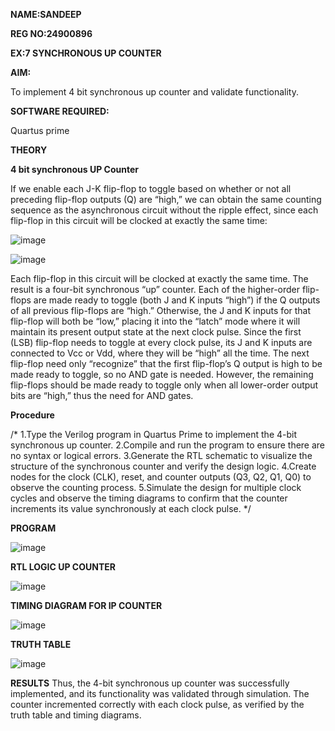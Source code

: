 **NAME:SANDEEP**

**REG NO:24900896**

**EX:7 SYNCHRONOUS UP COUNTER**

**AIM:**

To implement 4 bit synchronous up counter and validate functionality.

**SOFTWARE REQUIRED:**

Quartus prime

**THEORY**

**4 bit synchronous UP Counter**

If we enable each J-K flip-flop to toggle based on whether or not all preceding flip-flop outputs (Q) are “high,” we can obtain the same counting sequence as the asynchronous circuit without the ripple effect, since each flip-flop in this circuit will be clocked at exactly the same time:

![image](https://github.com/naavaneetha/SYNCHRONOUS-UP-COUNTER/assets/154305477/d5db3fa0-e413-404c-b80e-b2f39d82e7e8)


![image](https://github.com/naavaneetha/SYNCHRONOUS-UP-COUNTER/assets/154305477/52cb61eb-d04b-442d-810c-31185a68410b)

Each flip-flop in this circuit will be clocked at exactly the same time.
The result is a four-bit synchronous “up” counter. Each of the higher-order flip-flops are made ready to toggle (both J and K inputs “high”) if the Q outputs of all previous flip-flops are “high.”
Otherwise, the J and K inputs for that flip-flop will both be “low,” placing it into the “latch” mode where it will maintain its present output state at the next clock pulse.
Since the first (LSB) flip-flop needs to toggle at every clock pulse, its J and K inputs are connected to Vcc or Vdd, where they will be “high” all the time.
The next flip-flop need only “recognize” that the first flip-flop’s Q output is high to be made ready to toggle, so no AND gate is needed.
However, the remaining flip-flops should be made ready to toggle only when all lower-order output bits are “high,” thus the need for AND gates.

**Procedure**

/* 1.Type the Verilog program in Quartus Prime to implement the 4-bit synchronous up
counter.
2.Compile and run the program to ensure there are no syntax or logical errors.
3.Generate the RTL schematic to visualize the structure of the synchronous counter and
verify the design logic.
4.Create nodes for the clock (CLK), reset, and counter outputs (Q3, Q2, Q1, Q0) to
observe the counting process.
5.Simulate the design for multiple clock cycles and observe the timing diagrams to
confirm that the counter increments its value synchronously at each clock pulse.
*/

**PROGRAM**

![image](https://github.com/user-attachments/assets/06d69d11-c085-4f94-beae-03e241aad012)

**RTL LOGIC UP COUNTER**

![image](https://github.com/user-attachments/assets/b490ff3c-f640-422c-8229-70358da223e0)

**TIMING DIAGRAM FOR IP COUNTER**

![image](https://github.com/user-attachments/assets/8b9fb6fb-8494-447d-9500-7774bc0ce64d)

**TRUTH TABLE**

![image](https://github.com/user-attachments/assets/0300bca0-eae7-4568-8381-49c604010f26)

**RESULTS**
Thus, the 4-bit synchronous up counter was successfully implemented, and its
functionality was validated through simulation. The counter incremented correctly with
each clock pulse, as verified by the truth table and timing diagrams.
